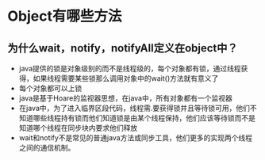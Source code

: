 # Object有哪些方法

## 为什么wait，notify，notifyAll定义在object中？
* java提供的锁是对象级别的而不是线程级的，每个对象都有锁，通过线程获得，如果线程需要某些锁那么调用对象中的wait()方法就有意义了
* 每个对象都可以上锁
* java是基于Hoare的监视器思想，在java中，所有对象都有一个监视器
* 在java中，为了进入临界区段代码，线程需.要获得锁并且等待锁可用，他们不知道哪些线程持有锁而他们知道锁是由某个线程保持，他们应该等待锁而不是知道哪个线程在同步块内要求他们释放
* wait和notify不是常见的普通java方法或同步工具，他们更多的实现两个线程之间的通信机制。